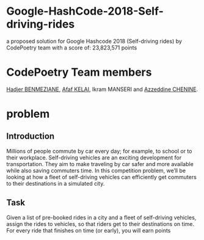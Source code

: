 # Google-HashCode-2018-Self-driving-rides
a proposed solution for Google Hashcode 2018 (Self-driving rides) by CodePoetry team with a score of: 23,823,571 points
# CodePoetry Team members
[Hadjer BENMEZIANE](https://github.com/IHIaadj "GitHub account"), [Afaf KELAI](https://github.com/KelaiAffaf "GitHub account"), Ikram MANSERI and [Azzeddine CHENINE](https://github.com/chenineazeddine "GitHub account"). 
    
# problem 
## Introduction
Millions of people commute by car every day; for example, to school or to their workplace.
Self-driving vehicles are an exciting development for transportation. They aim to make traveling by car safer
and more available while also saving commuters time.
In this competition problem, we’ll be looking at how a fleet of self-driving vehicles can efficiently get
commuters to their destinations in a simulated city.
## Task
Given a list of pre-booked rides in a city and a fleet of self-driving vehicles, assign the rides to vehicles, so
that riders get to their destinations on time.
For every ride that finishes on time (or early), you will earn points
